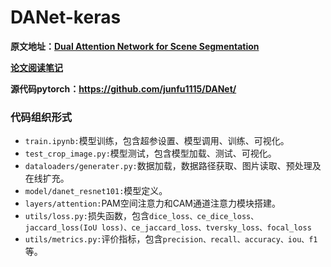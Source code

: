 # DANet-keras
**原文地址：[Dual Attention Network for Scene Segmentation](<https://arxiv.org/abs/1809.02983>)**

**[论文阅读笔记](<https://niecongchong.github.io/2019/08/05/DANet-%E5%8F%8C%E9%87%8D%E6%B3%A8%E6%84%8F%E5%8A%9B%E8%9E%8D%E5%90%88%E7%BD%91%E7%BB%9C/>)**

**源代码pytorch：https://github.com/junfu1115/DANet/**

### 代码组织形式

* `train.ipynb:`模型训练，包含超参设置、模型调用、训练、可视化。
* `test_crop_image.py:`模型测试，包含模型加载、测试、可视化。
* `dataloaders/generater.py:`数据加载，数据路径获取、图片读取、预处理及在线扩充。
* `model/danet_resnet101:`模型定义。
* `layers/attention:`PAM空间注意力和CAM通道注意力模块搭建。
* `utils/loss.py:`损失函数，包含`dice_loss、ce_dice_loss、jaccard_loss(IoU loss)、ce_jaccard_loss、tversky_loss、focal_loss`
* `utils/metrics.py:`评价指标，包含`precision、recall、accuracy、iou、f1`等。
